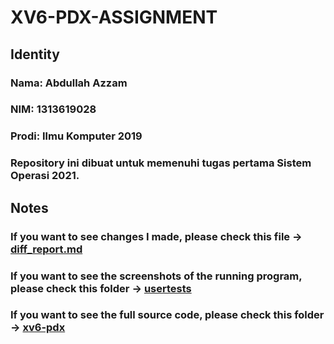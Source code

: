 # XV6-PDX-ASSIGNMENT

## Identity
### Nama: Abdullah Azzam
### NIM: 1313619028
### Prodi: Ilmu Komputer 2019
### Repository ini dibuat untuk memenuhi tugas pertama Sistem Operasi 2021.

## Notes
### If you want to see changes I made, please check this file -> [diff_report.md](./diff_report.md)
### If you want to see the screenshots of the running program, please check this folder -> [usertests](./usertests)
### If you want to see the full source code, please check this folder -> [xv6-pdx](./xv6-pdx)
